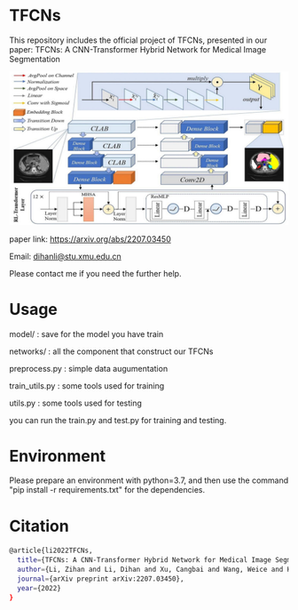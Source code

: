 # TFCNs
This repository includes the official project of TFCNs, presented in our paper:  TFCNs: A CNN-Transformer Hybrid Network for Medical Image Segmentation

![image](https://github.com/HUANGLIZI/TFCNs/blob/main/imgs/TFCNs.jpg)

paper link: https://arxiv.org/abs/2207.03450

Email: dihanli@stu.xmu.edu.cn

Please contact me if you need the further help.


# Usage

model/ : save for the model you have train

networks/ : all the component that construct our TFCNs

preprocess.py : simple data augumentation

train_utils.py : some tools used for training

utils.py : some tools used for testing

you can run the train.py and test.py for training and testing.

# Environment

Please prepare an environment with python=3.7, and then use the command "pip install -r requirements.txt" for the dependencies.

# Citation

```bash
@article{li2022TFCNs,
  title={TFCNs: A CNN-Transformer Hybrid Network for Medical Image Segmentation},
  author={Li, Zihan and Li, Dihan and Xu, Cangbai and Wang, Weice and Hong, Qingqi and Li, Qingde and Tian, Jie},
  journal={arXiv preprint arXiv:2207.03450},
  year={2022}
}
```
